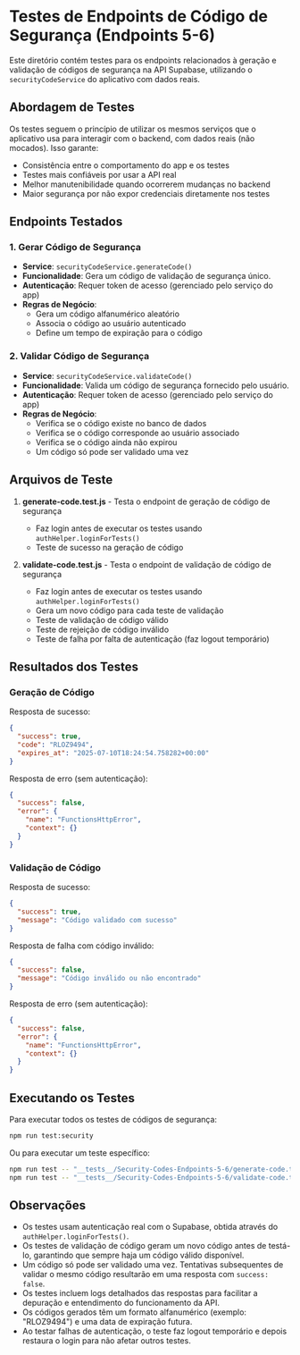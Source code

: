 # Testes de Endpoints de Código de Segurança (Endpoints 5-6)

Este diretório contém testes para os endpoints relacionados à geração e validação de códigos de segurança na API Supabase, utilizando o `securityCodeService` do aplicativo com dados reais.

## Abordagem de Testes

Os testes seguem o princípio de utilizar os mesmos serviços que o aplicativo usa para interagir com o backend, com dados reais (não mocados). Isso garante:

- Consistência entre o comportamento do app e os testes
- Testes mais confiáveis por usar a API real
- Melhor manutenibilidade quando ocorrerem mudanças no backend
- Maior segurança por não expor credenciais diretamente nos testes

## Endpoints Testados

### 1. Gerar Código de Segurança
- **Service**: `securityCodeService.generateCode()`
- **Funcionalidade**: Gera um código de validação de segurança único.
- **Autenticação**: Requer token de acesso (gerenciado pelo serviço do app)
- **Regras de Negócio**:
  - Gera um código alfanumérico aleatório
  - Associa o código ao usuário autenticado
  - Define um tempo de expiração para o código

### 2. Validar Código de Segurança
- **Service**: `securityCodeService.validateCode()`
- **Funcionalidade**: Valida um código de segurança fornecido pelo usuário.
- **Autenticação**: Requer token de acesso (gerenciado pelo serviço do app)
- **Regras de Negócio**:
  - Verifica se o código existe no banco de dados
  - Verifica se o código corresponde ao usuário associado
  - Verifica se o código ainda não expirou
  - Um código só pode ser validado uma vez

## Arquivos de Teste

1. **generate-code.test.js** - Testa o endpoint de geração de código de segurança
   - Faz login antes de executar os testes usando `authHelper.loginForTests()`
   - Teste de sucesso na geração de código

2. **validate-code.test.js** - Testa o endpoint de validação de código de segurança
   - Faz login antes de executar os testes usando `authHelper.loginForTests()`
   - Gera um novo código para cada teste de validação
   - Teste de validação de código válido
   - Teste de rejeição de código inválido
   - Teste de falha por falta de autenticação (faz logout temporário)

## Resultados dos Testes

### Geração de Código

Resposta de sucesso:
```json
{
  "success": true,
  "code": "RLOZ9494",
  "expires_at": "2025-07-10T18:24:54.758282+00:00"
}
```

Resposta de erro (sem autenticação):
```json
{
  "success": false,
  "error": {
    "name": "FunctionsHttpError",
    "context": {}
  }
}
```

### Validação de Código

Resposta de sucesso:
```json
{
  "success": true,
  "message": "Código validado com sucesso"
}
```

Resposta de falha com código inválido:
```json
{
  "success": false,
  "message": "Código inválido ou não encontrado"
}
```

Resposta de erro (sem autenticação):
```json
{
  "success": false,
  "error": {
    "name": "FunctionsHttpError",
    "context": {}
  }
}
```

## Executando os Testes

Para executar todos os testes de códigos de segurança:

```bash
npm run test:security
```

Ou para executar um teste específico:

```bash
npm run test -- "__tests__/Security-Codes-Endpoints-5-6/generate-code.test.js"
npm run test -- "__tests__/Security-Codes-Endpoints-5-6/validate-code.test.js"
```

## Observações

- Os testes usam autenticação real com o Supabase, obtida através do `authHelper.loginForTests()`.
- Os testes de validação de código geram um novo código antes de testá-lo, garantindo que sempre haja um código válido disponível.
- Um código só pode ser validado uma vez. Tentativas subsequentes de validar o mesmo código resultarão em uma resposta com `success: false`.
- Os testes incluem logs detalhados das respostas para facilitar a depuração e entendimento do funcionamento da API.
- Os códigos gerados têm um formato alfanumérico (exemplo: "RLOZ9494") e uma data de expiração futura.
- Ao testar falhas de autenticação, o teste faz logout temporário e depois restaura o login para não afetar outros testes. 